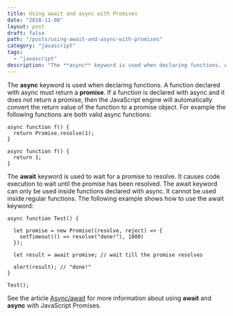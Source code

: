 ```yaml
---
title: Using await and async with Promises
date: "2018-11-08"
layout: post
draft: false
path: "/posts/using-await-and-async-with-promises"
category: "javascript"
tags:
  - "javascript"
description: "The **async** keyword is used when declaring functions. A function declared with async must return a **promise**. If a function is declared with async and it does not return a promise, then the JavaScript engine will automatically convert the return value of the function to a promise object. For example the following functions are both valid async functions:"
---
```


The **async** keyword is used when declaring functions. A function declared with async must return a **promise**. If a function is declared with async and it does not return a promise, then the JavaScript engine will automatically convert the return value of the function to a promise object. For example the following functions are both valid async functions:

```
async function f() {
  return Promise.resolve(1);
}
```

```
async function f() {
  return 1;
}
```

The **await** keyword is used to wait for a promise to resolve. It causes code execution to wait until the promise has been resolved. The await keyword can only be used inside functions declared with async. It cannot be used inside regular functions. The following example shows how to use the await keyword:

```
async function Test() {

  let promise = new Promise((resolve, reject) => {
    setTimeout(() => resolve("done!"), 1000)
  });

  let result = await promise; // wait till the promise resolves

  alert(result); // "done!"
}

Test();
```

See the article [Async/await](https://javascript.info/async-await) for more information about using **await** and **async** with JavaScript Promises.

